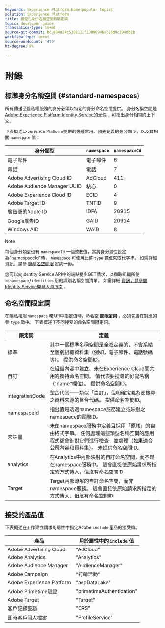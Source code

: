 ```yaml
---
keywords: Experience Platform;home;popular topics
solution: Experience Platform
title: 接受的身份名稱空間和限定詞
topic: developer guide
translation-type: tm+mt
source-git-commit: bd9884a24c5301121f30090946ab24d9c394db1b
workflow-type: tm+mt
source-wordcount: '479'
ht-degree: 9%

---
```



# 附錄

## 標準身分名稱空間 {#standard-namespaces}

所有傳送至隱私權服務的身分必須以特定的身分命名空間提供。 身分名稱空間是 [Adobe Experience Platform Identity Service的元件](../../identity-service/home.md) ，可指出身分相關的上下文。

下表概述Experience Platform提供的幾種常用、預先定義的身分類型，以及其相關 `namespace` 值：

| 身分類型 | `namespace` | `namespaceId` |
| --- | --- | --- |
| 電子郵件 | 電子郵件 | 6 |
| 電話 | 電話 | 7 |
| Adobe Advertising Cloud ID | AdCloud | 411 |
| Adobe Audience Manager UUID | 核心 | 0 |
| Adobe Experience Cloud ID | ECID | 4 |
| Adobe Target ID | TNTID | 9 |
| 廣告商的Apple ID | IDFA | 20915 |
| Google廣告ID | GAID | 20914 |
| Windows AID | WAID | 8 |

>[!NOTE]
>
>每個身分類型也有 `namespaceId` 一個整數值，當將身分屬性設定為&quot;namespaceId&quot;時， `namespace` 可使用此整 `type` 數值來取代字串。 如需詳細資訊，請參 [閱命名空間限](#namespace-qualifiers) 定詞一節。

您可以向Identity Service API中的端點提出GET請求，以擷取組織所使 `idnamespace/identities` 用的識別名稱空間清單。 如需詳細 [資訊，請參閱Identity Service開發人員指南](../../identity-service/api/getting-started.md) 。

## 命名空間限定詞

在隱私權服 `namespace` 務API中指定值時，命名空 **間限定詞** ，必須包含在對應的參 `type` 數中。 下表概述了不同接受的命名空間限定詞。

| 限定詞 | 定義 |
| --------- | ---------- |
| 標準 | 其中一個標準名稱空間是全域定義的，不會系結至個別組織資料集（例如，電子郵件、電話號碼等）。 提供命名空間ID。 |
| 自訂 | 在組織內容中建立、未在Experience Cloud間共用的獨特命名空間。 值代表要搜尋的好記名稱（&quot;name&quot;欄位）。 提供命名空間ID。 |
| integrationCode | 整合代碼——類似「自訂」，但明確定義為要搜尋之資料來源的整合代碼。 提供命名空間ID。 |
| namespaceId | 指出值是透過namespace服務建立或映射之namespace的實際ID。 |
| 未註冊 | 未在namespace服務中定義且採用「原樣」的自由格式字串。 任何處理這些類型名稱空間的應用程式都會針對它們進行檢查，並處理（如果適合公司內容和資料集）。 未提供命名空間ID。 |
| analytics | 在Analytics中內部映射的自訂命名空間，而不是在namespace服務中。 這會直接依原始請求所指定的方式傳入，但沒有命名空間ID |
| Target | Target內部瞭解的自訂命名空間，而非namespace服務。 這會直接依原始請求所指定的方式傳入，但沒有命名空間ID |

## 接受的產品值

下表概述在工作建立請求的屬性中指定Adobe `include` 產品的接受值。

| 產品 | 用於屬性中的 `include` 值 |
--- | ---
| Adobe Advertising Cloud | &quot;AdCloud&quot; |
| Adobe Analytics | &quot;Analytics&quot; |
| Adobe Audience Manager | &quot;AudienceManager&quot; |
| Adobe Campaign | &quot;行銷活動&quot; |
| Adobe Experience Platform | &quot;aepDataLake&quot; |
| Adobe Primetime驗證 | &quot;primetimeAuthentication&quot; |
| Adobe Target | &quot;Target&quot; |
| 客戶記錄服務 | &quot;CRS&quot; |
| 即時客戶個人檔案 | &quot;ProfileService&quot; |
